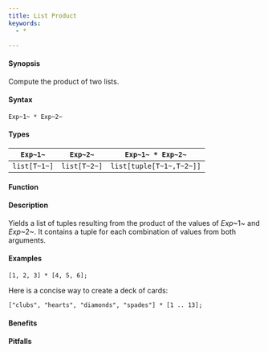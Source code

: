 ```yaml
---
title: List Product
keywords:
  - *

---
```


#### Synopsis

Compute the product of two lists.

#### Syntax

`Exp~1~ * Exp~2~`

#### Types


| `Exp~1~`     |  `Exp~2~`     | `Exp~1~ * Exp~2~`          |
| --- | --- | --- |
| `list[T~1~]` |  `list[T~2~]` | `list[tuple[T~1~,T~2~]]`   |


#### Function

#### Description

Yields a list of tuples resulting from the product of the values of _Exp_~1~ and _Exp_~2~. 
It contains a tuple for each combination of values from both arguments.

#### Examples

```rascal-shell
[1, 2, 3] * [4, 5, 6];
```
Here is a concise way to create a deck of cards:
```rascal-shell
["clubs", "hearts", "diamonds", "spades"] * [1 .. 13];
```

#### Benefits

#### Pitfalls

